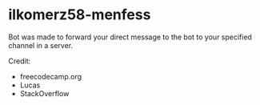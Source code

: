 # ilkomerz58-menfess
Bot was made to forward your direct message to the bot to your specified channel in a server. 

Credit: 
 - freecodecamp.org 
 - Lucas
 - StackOverflow
